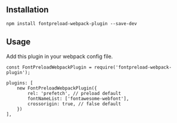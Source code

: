 ## Installation
```shell
npm install fontpreload-webpack-plugin --save-dev
```

## Usage
Add this plugin in your webpack config file.
```
const FontPreloadWebpackPlugin = require('fontpreload-webpack-plugin');
```

```
plugins: [
    new FontPreloadWebpackPlugin({
        rel: 'prefetch', // preload default
        fontNameList: ['fontawesome-webfont'],
        crossorigin: true, // false default
    })
],

```